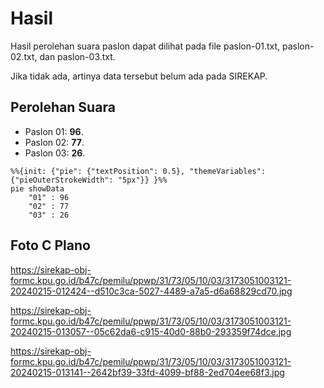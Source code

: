 # Hasil

Hasil perolehan suara paslon dapat dilihat pada file paslon-01.txt, paslon-02.txt, dan paslon-03.txt.

Jika tidak ada, artinya data tersebut belum ada pada SIREKAP.

## Perolehan Suara

 * Paslon 01: **96**.
 * Paslon 02: **77**.
 * Paslon 03: **26**.

```mermaid
%%{init: {"pie": {"textPosition": 0.5}, "themeVariables": {"pieOuterStrokeWidth": "5px"}} }%%
pie showData
    "01" : 96
    "02" : 77
    "03" : 26
```
## Foto C Plano

https://sirekap-obj-formc.kpu.go.id/b47c/pemilu/ppwp/31/73/05/10/03/3173051003121-20240215-012424--d510c3ca-5027-4489-a7a5-d6a68829cd70.jpg

https://sirekap-obj-formc.kpu.go.id/b47c/pemilu/ppwp/31/73/05/10/03/3173051003121-20240215-013057--05c62da6-c915-40d0-88b0-293359f74dce.jpg

https://sirekap-obj-formc.kpu.go.id/b47c/pemilu/ppwp/31/73/05/10/03/3173051003121-20240215-013141--2642bf39-33fd-4099-bf88-2ed704ee68f3.jpg
